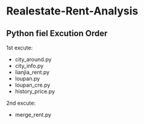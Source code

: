 # Realestate-Rent-Analysis

## Python fiel Excution Order
1st excute: 
  * city_around.py
  * city_info.py
  * lianjia_rent.py
  * loupan.py
  * loupan_cre.py
  * history_price.py

2nd excute: 
  * merge_rent.py
